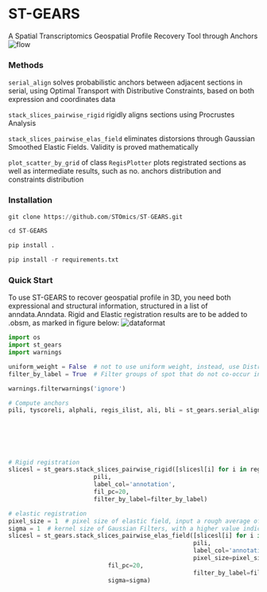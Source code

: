 # ST-GEARS
A Spatial Transcriptomics Geospatial Profile Recovery Tool through Anchors
![flow](https://github.com/STOmics/ST-GEARS/assets/96898334/6785a509-8b57-43f5-ba19-162ecad7ed1b)

### Methods
`serial_align` solves  probabilistic anchors between adjacent sections in serial, using Optimal Transport with Distributive Constraints, based on both expression and coordinates data

`stack_slices_pairwise_rigid` rigidly aligns sections using Procrustes Analysis

`stack_slices_pairwise_elas_field` eliminates distorsions through Gaussian Smoothed Elastic Fields. Validity is proved mathematically

`plot_scatter_by_grid` of class `RegisPlotter` plots registrated sections as well as intermediate results, such as no. anchors distribution and constraints distribution

### Installation
```python
git clone https://github.com/STOmics/ST-GEARS.git

cd ST-GEARS

pip install .

pip install -r requirements.txt
```

### Quick Start
To use ST-GEARS to recover geospatial profile in 3D, you need both expressional and structural information, structured in a list of anndata.Anndata.  Rigid and Elastic registration results are to be added to .obsm, as marked in figure below:
![dataformat](https://github.com/STOmics/ST-GEARS/assets/96898334/95a43957-f76e-4f6c-a343-0c8e24b6fcad)

```python
import os
import st_gears
import warnings

uniform_weight = False  # not to use uniform weight, instead, use Distributive Constraints
filter_by_label = True  # Filter groups of spot that do not co-occur in two sections when computing anchors

warnings.filterwarnings('ignore')

# Compute anchors
pili, tyscoreli, alphali, regis_ilist, ali, bli = st_gears.serial_align(slicesl, anncell_cid, label_col='annotation',
                                                                        start_i=0, end_i=len(slicesl)-1,
                                                                        tune_alpha_li=[0.8, 0.2, 0.05, 0.013],
                                                                        numItermax=150,
                                                                        uniform_weight=uniform_weight,
                                                                        filter_by_label=filter_by_label,
                                                                        verbose=True)
# Rigid registration
slicesl = st_gears.stack_slices_pairwise_rigid([slicesl[i] for i in regis_ilist],
						pili,
						label_col='annotation',
						fil_pc=20,
						filter_by_label=filter_by_label)

# elastic registration
pixel_size = 1  # pixel size of elastic field, input a rough average of spots distance here
sigma = 1  # kernel size of Gaussian Filters, with a higher value indicating a smoother elastic field
slicesl = st_gears.stack_slices_pairwise_elas_field([slicesl[i] for i in regis_ilist],
                                                    pili,
                                                    label_col='annotation',
                                                    pixel_size=pixel_size,
						    fil_pc=20,
                                                    filter_by_label=filter_by_label,
						    sigma=sigma)
```

